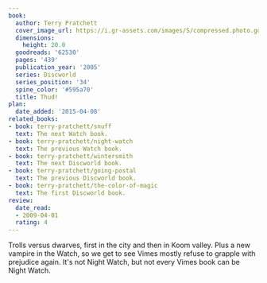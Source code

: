 ```yaml
---
book:
  author: Terry Pratchett
  cover_image_url: https://i.gr-assets.com/images/S/compressed.photo.goodreads.com/books/1320495268l/62530.jpg
  dimensions:
    height: 20.0
  goodreads: '62530'
  pages: '439'
  publication_year: '2005'
  series: Discworld
  series_position: '34'
  spine_color: '#595a70'
  title: Thud!
plan:
  date_added: '2015-04-08'
related_books:
- book: terry-pratchett/snuff
  text: The next Watch book.
- book: terry-pratchett/night-watch
  text: The previous Watch book.
- book: terry-pratchett/wintersmith
  text: The next Discworld book.
- book: terry-pratchett/going-postal
  text: The previous Discworld book.
- book: terry-pratchett/the-color-of-magic
  text: The first Discworld book.
review:
  date_read:
  - 2009-04-01
  rating: 4
---
```


Trolls versus dwarves, first in the city and then in Koom valley. Plus a new vampire in the Watch, so we get to see
Vimes mostly refuse to grapple with prejudice again.  It's not Night Watch, but not every Vimes book can be Night Watch.
